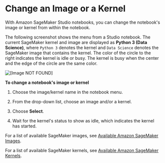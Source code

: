 # Change an Image or a Kernel<a name="notebooks-run-and-manage-change-image"></a>

With Amazon SageMaker Studio notebooks, you can change the notebook's image or kernel from within the notebook\.

The following screenshot shows the menu from a Studio notebook\. The current SageMaker kernel and image are displayed as **Python 3 \(Data Science\)**, where `Python 3` denotes the kernel and `Data Science` denotes the SageMaker image that contains the kernel\. The color of the circle to the right indicates the kernel is idle or busy\. The kernel is busy when the center and the edge of the circle are the same color\.

![\[Image NOT FOUND\]](http://docs.aws.amazon.com/sagemaker/latest/dg/images/studio/studio-notebook-menu-kernel.png)

**To change a notebook's image or kernel**

1. Choose the image/kernel name in the notebook menu\.

1. From the drop\-down list, choose an image and/or a kernel\.

1. Choose **Select**\.

1. Wait for the kernel's status to show as idle, which indicates the kernel has started\.

For a list of available SageMaker images, see [Available Amazon SageMaker Images](notebooks-available-images.md)\. 

For a list of available SageMaker kernels, see [Available Amazon SageMaker Kernels](notebooks-available-kernels.md)\. 